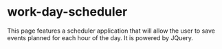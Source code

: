 # work-day-scheduler
This page features a scheduler application that will allow the user to save events planned for each hour of the day. It is powered by JQuery.

